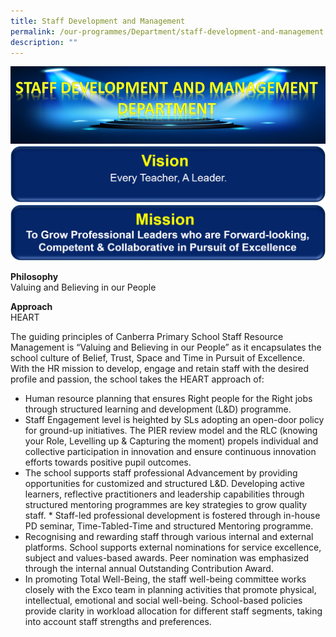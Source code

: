```yaml
---
title: Staff Development and Management
permalink: /our-programmes/Department/staff-development-and-management
description: ""
---
```


![](/images/Staff%20Dev%20and%20Mgmt%20Dept%20Banner.jpg)
![](/images/Staff%20Vision%20Banner.png)
![](/images/Staff%20Mission%20Banner.png)

**Philosophy**<br>
Valuing and Believing in our People

**Approach**<br>
HEART

The guiding principles of Canberra Primary School Staff Resource Management is “Valuing and Believing in our People” as it encapsulates the school culture of Belief, Trust, Space and Time in Pursuit of Excellence. With the HR mission to develop, engage and retain staff with the desired profile and passion, the school takes the HEART approach of:

* Human resource planning that ensures Right people for the Right jobs through structured learning and development (L&D) programme.   
* Staff Engagement level is heighted by SLs adopting an open-door policy for ground-up initiatives. The PIER review model and the RLC (knowing your Role, Levelling up & Capturing the moment) propels individual and collective participation in innovation and ensure continuous innovation efforts towards positive pupil outcomes.       
* The school supports staff professional Advancement by providing opportunities for customized and structured L&D. Developing active learners, reflective practitioners and leadership capabilities through structured mentoring programmes are key strategies to grow quality staff. * Staff-led professional development is fostered through in-house PD seminar, Time-Tabled-Time and structured Mentoring programme.
* Recognising and rewarding staff through various internal and external platforms. School supports external nominations for service excellence, subject and values-based awards. Peer nomination was emphasized through the internal annual Outstanding Contribution Award.
* In promoting Total Well-Being, the staff well-being committee works closely with the Exco team in planning activities that promote physical, intellectual, emotional and social well-being. School-based policies provide clarity in workload allocation for different staff segments, taking into account staff strengths and preferences.
